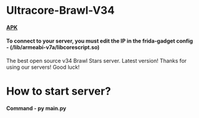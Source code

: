 # Ultracore-Brawl-V34

#### [APK](https://drive.google.com/file/d/1EW2EvBceLkYQEWEjdLq0EoyektRzxpEs/view?usp=sharing)
#### To connect to your server, you must edit the IP in the frida-gadget config - (/lib/armeabi-v7a/libcorescript.so)


The best open source v34 Brawl Stars server. Latest version!
Thanks for using our servers! Good luck!

# How to start server?
#### Command - py main.py


